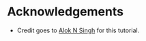 # Acknowledgements

- Credit goes to [Alok N Singh](https://github.com/aloknsingh/) for this tutorial.
